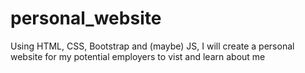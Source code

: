 # personal_website

Using HTML, CSS, Bootstrap and (maybe) JS, I will create a personal website for my potential employers to vist and learn about me
